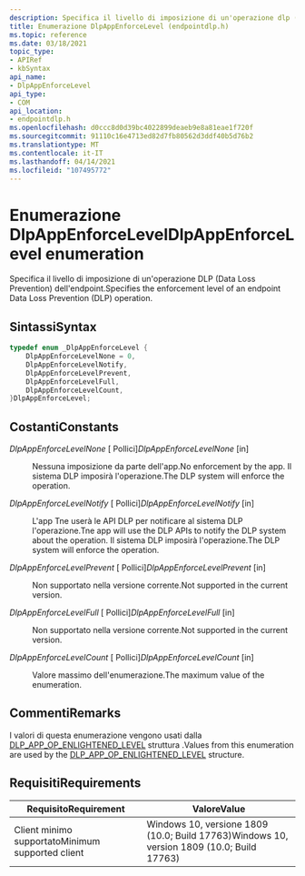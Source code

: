 ```yaml
---
description: Specifica il livello di imposizione di un'operazione dlp (Data Loss Prevention) dell'endpoint.
title: Enumerazione DlpAppEnforceLevel (endpointdlp.h)
ms.topic: reference
ms.date: 03/18/2021
topic_type:
- APIRef
- kbSyntax
api_name:
- DlpAppEnforceLevel
api_type:
- COM
api_location:
- endpointdlp.h
ms.openlocfilehash: d0ccc8d0d39bc4022899deaeb9e8a81eae1f720f
ms.sourcegitcommit: 91110c16e4713ed82d7fb80562d3ddf40b5d76b2
ms.translationtype: MT
ms.contentlocale: it-IT
ms.lasthandoff: 04/14/2021
ms.locfileid: "107495772"
---
```

# <a name="dlpappenforcelevel-enumeration"></a><span data-ttu-id="d345f-103">Enumerazione DlpAppEnforceLevel</span><span class="sxs-lookup"><span data-stu-id="d345f-103">DlpAppEnforceLevel enumeration</span></span>

<span data-ttu-id="d345f-104">Specifica il livello di imposizione di un'operazione DLP (Data Loss Prevention) dell'endpoint.</span><span class="sxs-lookup"><span data-stu-id="d345f-104">Specifies the enforcement level of an endpoint Data Loss Prevention (DLP) operation.</span></span>

## <a name="syntax"></a><span data-ttu-id="d345f-105">Sintassi</span><span class="sxs-lookup"><span data-stu-id="d345f-105">Syntax</span></span>


```C++
typedef enum _DlpAppEnforceLevel {
    DlpAppEnforceLevelNone = 0, 
    DlpAppEnforceLevelNotify,   
    DlpAppEnforceLevelPrevent,   
    DlpAppEnforceLevelFull, 
    DlpAppEnforceLevelCount,
}DlpAppEnforceLevel;
```


## <a name="constants"></a><span data-ttu-id="d345f-106">Costanti</span><span class="sxs-lookup"><span data-stu-id="d345f-106">Constants</span></span>

<dl> <dt>

<span data-ttu-id="d345f-107">*DlpAppEnforceLevelNone* \[ Pollici\]</span><span class="sxs-lookup"><span data-stu-id="d345f-107">*DlpAppEnforceLevelNone* \[in\]</span></span>
</dt> <dd>

<span data-ttu-id="d345f-108">Nessuna imposizione da parte dell'app.</span><span class="sxs-lookup"><span data-stu-id="d345f-108">No enforcement by the app.</span></span> <span data-ttu-id="d345f-109">Il sistema DLP imposirà l'operazione.</span><span class="sxs-lookup"><span data-stu-id="d345f-109">The DLP system will enforce the operation.</span></span>

</dd> </dl>

<dl> <dt>

<span data-ttu-id="d345f-110">*DlpAppEnforceLevelNotify* \[ Pollici\]</span><span class="sxs-lookup"><span data-stu-id="d345f-110">*DlpAppEnforceLevelNotify* \[in\]</span></span>
</dt> <dd>

<span data-ttu-id="d345f-111">L'app Tne userà le API DLP per notificare al sistema DLP l'operazione.</span><span class="sxs-lookup"><span data-stu-id="d345f-111">Tne app will use the DLP APIs to notify the DLP system about the operation.</span></span> <span data-ttu-id="d345f-112">Il sistema DLP imposirà l'operazione.</span><span class="sxs-lookup"><span data-stu-id="d345f-112">The DLP system will enforce the operation.</span></span>

</dd> </dl>

<dl> <dt>

<span data-ttu-id="d345f-113">*DlpAppEnforceLevelPrevent* \[ Pollici\]</span><span class="sxs-lookup"><span data-stu-id="d345f-113">*DlpAppEnforceLevelPrevent* \[in\]</span></span>
</dt> <dd>

<span data-ttu-id="d345f-114">Non supportato nella versione corrente.</span><span class="sxs-lookup"><span data-stu-id="d345f-114">Not supported in the current version.</span></span>

</dd> </dl>

<dl> <dt>

<span data-ttu-id="d345f-115">*DlpAppEnforceLevelFull* \[ Pollici\]</span><span class="sxs-lookup"><span data-stu-id="d345f-115">*DlpAppEnforceLevelFull* \[in\]</span></span>
</dt> <dd>

<span data-ttu-id="d345f-116">Non supportato nella versione corrente.</span><span class="sxs-lookup"><span data-stu-id="d345f-116">Not supported in the current version.</span></span>

</dd> </dl>

<dl> <dt>

<span data-ttu-id="d345f-117">*DlpAppEnforceLevelCount* \[ Pollici\]</span><span class="sxs-lookup"><span data-stu-id="d345f-117">*DlpAppEnforceLevelCount* \[in\]</span></span>
</dt> <dd>

<span data-ttu-id="d345f-118">Valore massimo dell'enumerazione.</span><span class="sxs-lookup"><span data-stu-id="d345f-118">The maximum value of the enumeration.</span></span>

</dd> </dl>



## <a name="remarks"></a><span data-ttu-id="d345f-119">Commenti</span><span class="sxs-lookup"><span data-stu-id="d345f-119">Remarks</span></span>

<span data-ttu-id="d345f-120">I valori di questa enumerazione vengono usati dalla [DLP_APP_OP_ENLIGHTENED_LEVEL](endpointdlp-dlp_app_op_enlightened_level.md) struttura .</span><span class="sxs-lookup"><span data-stu-id="d345f-120">Values from this enumeration are used by the [DLP_APP_OP_ENLIGHTENED_LEVEL](endpointdlp-dlp_app_op_enlightened_level.md) structure.</span></span>


## <a name="requirements"></a><span data-ttu-id="d345f-121">Requisiti</span><span class="sxs-lookup"><span data-stu-id="d345f-121">Requirements</span></span>



| <span data-ttu-id="d345f-122">Requisito</span><span class="sxs-lookup"><span data-stu-id="d345f-122">Requirement</span></span>          |    <span data-ttu-id="d345f-123">Valore</span><span class="sxs-lookup"><span data-stu-id="d345f-123">Value</span></span>                   |
|-------------------------------------|-----------------------------------------------------------------------------------------|
| <span data-ttu-id="d345f-124">Client minimo supportato</span><span class="sxs-lookup"><span data-stu-id="d345f-124">Minimum supported client</span></span><br/> | <span data-ttu-id="d345f-125">Windows 10, versione 1809 (10.0; Build 17763)</span><span class="sxs-lookup"><span data-stu-id="d345f-125">Windows 10, version 1809 (10.0; Build 17763)</span></span>           |

